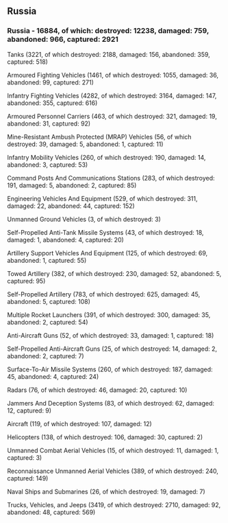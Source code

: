 
 
 ## Russia
 
 ### Russia - 16884, of which: destroyed: 12238, damaged: 759, abandoned: 966, captured: 2921

 

 

 Tanks (3221, of which destroyed: 2188, damaged: 156, abandoned: 359, captured: 518)

 Armoured Fighting Vehicles (1461, of which destroyed: 1055, damaged: 36, abandoned: 99, captured: 271)

 Infantry Fighting Vehicles (4282, of which destroyed: 3164, damaged: 147, abandoned: 355, captured: 616)

 Armoured Personnel Carriers (463, of which destroyed: 321, damaged: 19, abandoned: 31, captured: 92)

 Mine-Resistant Ambush Protected (MRAP) Vehicles (56, of which destroyed: 39, damaged: 5, abandoned: 1, captured: 11)

 Infantry Mobility Vehicles (260, of which destroyed: 190, damaged: 14, abandoned: 3, captured: 53)

 Command Posts And Communications Stations (283, of which destroyed: 191, damaged: 5, abandoned: 2, captured: 85)

 Engineering Vehicles And Equipment (529, of which destroyed: 311, damaged: 22, abandoned: 44, captured: 152)

 Unmanned Ground Vehicles (3, of which destroyed: 3)

 Self-Propelled Anti-Tank Missile Systems (43, of which destroyed: 18, damaged: 1, abandoned: 4, captured: 20)

 Artillery Support Vehicles And Equipment (125, of which destroyed: 69, abandoned: 1, captured: 55)

 Towed Artillery (382, of which destroyed: 230, damaged: 52, abandoned: 5, captured: 95)

 Self-Propelled Artillery (783, of which destroyed: 625, damaged: 45, abandoned: 5, captured: 108)

 Multiple Rocket Launchers (391, of which destroyed: 300, damaged: 35, abandoned: 2, captured: 54)

 Anti-Aircraft Guns (52, of which destroyed: 33, damaged: 1, captured: 18)

 Self-Propelled Anti-Aircraft Guns (25, of which destroyed: 14, damaged: 2, abandoned: 2, captured: 7)

 Surface-To-Air Missile Systems (260, of which destroyed: 187, damaged: 45, abandoned: 4, captured: 24)

 Radars (76, of which destroyed: 46, damaged: 20, captured: 10)

 Jammers And Deception Systems (83, of which destroyed: 62, damaged: 12, captured: 9)

 Aircraft (119, of which destroyed: 107, damaged: 12)

 Helicopters (138, of which destroyed: 106, damaged: 30, captured: 2)

 Unmanned Combat Aerial Vehicles (15, of which destroyed: 11, damaged: 1, captured: 3)

 Reconnaissance Unmanned Aerial Vehicles (389, of which destroyed: 240, captured: 149)

 Naval Ships and Submarines (26, of which destroyed: 19, damaged: 7)

 Trucks, Vehicles, and Jeeps (3419, of which destroyed: 2710, damaged: 92, abandoned: 48, captured: 569)

